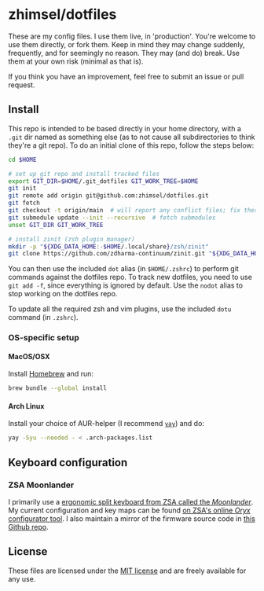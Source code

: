 # zhimsel/dotfiles

These are my config files. I use them live, in 'production'. You're welcome to use them directly, or fork them. Keep in mind they may change suddenly, frequently, and for seemingly no reason. They may (and do) break. Use them at your own risk (minimal as that is).

If you think you have an improvement, feel free to submit an issue or pull request.

## Install

This repo is intended to be based directly in your home directory, with a `.git` dir named as something else (as to not cause all subdirectories to think they're a git repo).
To do an initial clone of this repo, follow the steps below:

```sh
cd $HOME

# set up git repo and install tracked files
export GIT_DIR=$HOME/.git_dotfiles GIT_WORK_TREE=$HOME
git init
git remote add origin git@github.com:zhimsel/dotfiles.git
git fetch
git checkout -t origin/main  # will report any conflict files; fix these and re-run
git submodule update --init --recursive  # fetch submodules
unset GIT_DIR GIT_WORK_TREE

# install zinit (zsh plugin manager)
mkdir -p "${XDG_DATA_HOME:-$HOME/.local/share}/zsh/zinit"
git clone https://github.com/zdharma-continuum/zinit.git "${XDG_DATA_HOME:-$HOME/.local/share}/zsh/zinit/bin"
```

You can then use the included `dot` alias (in `$HOME/.zshrc`) to perform git commands against the dotfiles repo.
To track new dotfiles, you need to use `git add -f`, since everything is ignored by default.
Use the `nodot` alias to stop working on the dotfiles repo.

To update all the required zsh and vim plugins, use the included `dotu` command (in `.zshrc`).

### OS-specific setup

#### MacOS/OSX

Install [Homebrew](https://docs.brew.sh/Installation) and run:

```sh
brew bundle --global install
```

#### Arch Linux

Install your choice of AUR-helper (I recommend [`yay`](https://aur.archlinux.org/packages/yay/)) and do:

```sh
yay -Syu --needed - < .arch-packages.list
```

## Keyboard configuration

### ZSA Moonlander

I primarily use a [ergonomic split keyboard from ZSA called the _Moonlander_](https://www.zsa.io/moonlander/).
My current configuration and key maps can be found [on ZSA's online _Oryx_ configurator tool](https://configure.zsa.io/moonlander/layouts/XE4RP). I also maintain a mirror of the firmware source code in [this Github repo](https://github.com/zhimsel/moonlander-config).

## License

These files are licensed under the [MIT license](/LICENSE) and are freely available for any use.
